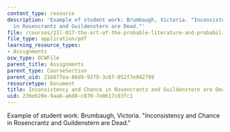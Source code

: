 ```yaml
---
content_type: resource
description: 'Example of student work: Brumbaugh, Victoria. "Inconsistency and Chance
  in Rosencrantz and Guildenstern are Dead."'
file: /courses/21l-017-the-art-of-the-probable-literature-and-probability-spring-2008/236eb20e9aa8abd8c0707e0617c83fc1_essay3_brumbaugh.pdf
file_type: application/pdf
learning_resource_types:
- Assignments
ocw_type: OCWFile
parent_title: Assignments
parent_type: CourseSection
parent_uid: 216877ea-86d9-9379-3c6f-052f7e942799
resourcetype: Document
title: Inconsistency and Chance in Rosencrantz and Guildenstern are Dead
uid: 236eb20e-9aa8-abd8-c070-7e0617c83fc1
---
```

Example of student work: Brumbaugh, Victoria. "Inconsistency and Chance in Rosencrantz and Guildenstern are Dead."


